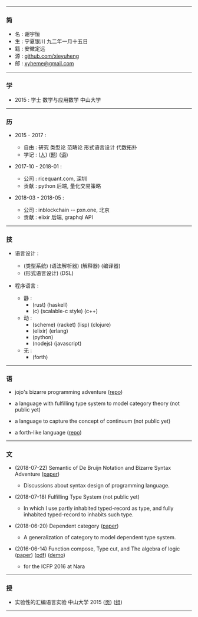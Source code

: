 ------

### 简

  - 名 : 谢宇恒
  - 生 : 宁夏银川 九二年一月十五日
  - 籍 : 安徽定远
  - 源 : [github.com/xieyuheng](https://github.com/xieyuheng)
  - 邮 : xyheme@gmail.com

------

### 学

  - 2015 : 学士 数学与应用数学 中山大学

------

### 历

  - 2015 - 2017 :
    - 自由 : 研究 类型论 范畴论 形式语言设计 代数拓扑
    - 学记 :
      ([人](https://github.com/xieyuheng/xieyuheng.github.io/tree/master/person))
      ([题](https://github.com/xieyuheng/xieyuheng.github.io/tree/master/note))
      ([语](https://github.com/xieyuheng/xieyuheng.github.io/tree/master/lang))


  - 2017-10 - 2018-01 :
    - 公司 : ricequant.com, 深圳
    - 贡献 : python 后端, 量化交易策略

  - 2018-03 - 2018-05 :
    - 公司 : inblockchain -- pxn.one, 北京
    - 贡献 : elixir 后端, graphql API

------

### 技

  - 语言设计 :
    - (类型系统) (语法解析器) (解释器) (编译器)
    - (形式语言设计) (DSL)

  - 程序语言 :
    - 静 :
      - (rust) (haskell)
      - (c) (scalable-c style) (c++)
    - 动 :
      - (scheme) (racket) (lisp) (clojure)
      - (elixir) (erlang)
      - (python)
      - (nodejs) (javascript)
    - 无 :
      - (forth)

------

### 语

  - jojo's bizarre programming adventure
    ([repo](https://github.com/xieyuheng/jojo))

  - a language with fulfilling type system to model category theory
    (not public yet)

  - a language to capture the concept of continuum
    (not public yet)

  - a forth-like language
    ([repo](https://github.com/xieyuheng/cicada-nymph))

------

### 文

  - (2018-07-22) Semantic of De Bruijn Notation and Bizarre Syntax Adventure
    ([paper](https://xieyuheng.github.io/jojo/de-bruijn-notation))
    - Discussions about syntax design of programming language.

  - (2018-07-18) Fulfilling Type System
    (not public yet)
    - In which I use partly inhabited typed-record as type,
      and fully inhabited typed-record to inhabits such type.

  - (2018-06-20) Dependent category
    ([paper](https://xieyuheng.github.io/writing/dependent-category.html))
    - A generalization of category to model dependent type system.

  - (2016-06-14) Function compose, Type cut, and The algebra of logic
    ([paper](https://xieyuheng.github.io/writing/function-compose-type-cut.html))
    ([pdf](http://xieyuheng.github.io/paper/function-compose-type-cut.pdf))
    ([demo](https://xieyuheng.github.io/writing/function-compose-type-cut--demo))
    - for the ICFP 2016 at Nara

------

### 授

  - 实验性的汇编语言实验 中山大学 2015
    ([页](http://the-little-language-designer.github.io/cicada-nymph/course/contents.html))
    ([组](https://github.com/the-little-language-designer))

------

